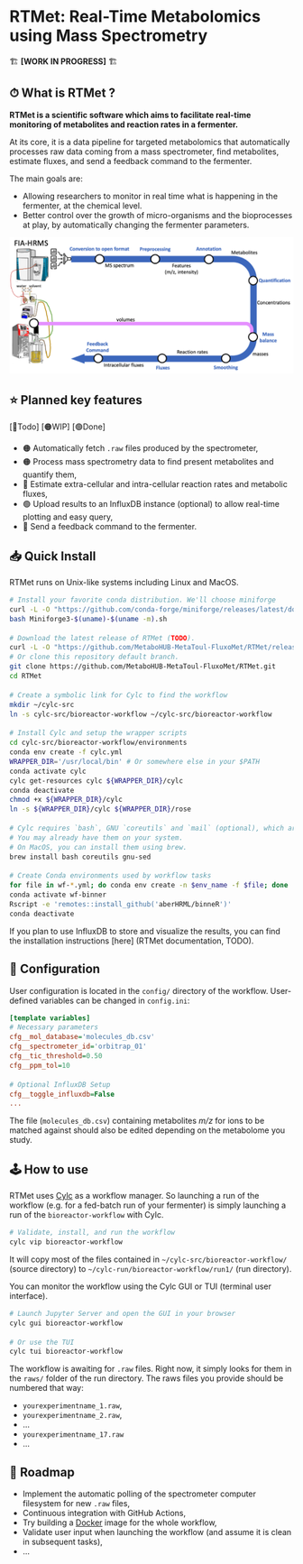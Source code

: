 # RTMet: Real-Time Metabolomics using Mass Spectrometry

🏗 **[WORK IN PROGRESS]** 🏗

## ⏱ What is RTMet ?

**RTMet is a scientific software which aims to facilitate real-time monitoring of metabolites and reaction rates in a fermenter.**

At its core, it is a data pipeline for targeted metabolomics that automatically processes raw data coming from a mass spectrometer, find metabolites, estimate fluxes, and send a feedback command to the fermenter.

The main goals are:
- Allowing researchers to monitor in real time what is happening in the fermenter, at the chemical level.
- Better control over the growth of micro-organisms and the bioprocesses at play, by automatically changing the fermenter parameters.

![Workflow Diagram](/workflow.png?raw=true "RTMet Workflow")

## ⭐️ Planned key features

[🔴Todo] [🟠WIP] [🟢Done]

- 🟠 Automatically fetch `.raw` files produced by the spectrometer,
- 🟠 Process mass spectrometry data to find present metabolites and quantify them,
- 🔴 Estimate extra-cellular and intra-cellular reaction rates and metabolic fluxes,
- 🟢 Upload results to an InfluxDB instance (optional) to allow real-time plotting and easy query,
- 🔴 Send a feedback command to the fermenter.

## 📥 Quick Install

RTMet runs on Unix-like systems including Linux and MacOS.

```bash
# Install your favorite conda distribution. We'll choose miniforge
curl -L -O "https://github.com/conda-forge/miniforge/releases/latest/download/Miniforge3-$(uname)-$(uname -m).sh"
bash Miniforge3-$(uname)-$(uname -m).sh

# Download the latest release of RTMet (TODO).
curl -L -O "https://github.com/MetaboHUB-MetaToul-FluxoMet/RTMet/releases/latest/download/workflow.tar.gz"
# Or clone this repository default branch.
git clone https://github.com/MetaboHUB-MetaToul-FluxoMet/RTMet.git
cd RTMet

# Create a symbolic link for Cylc to find the workflow
mkdir ~/cylc-src
ln -s cylc-src/bioreactor-workflow ~/cylc-src/bioreactor-workflow 

# Install Cylc and setup the wrapper scripts
cd cylc-src/bioreactor-workflow/environments
conda env create -f cylc.yml
WRAPPER_DIR='/usr/local/bin' # Or somewhere else in your $PATH
conda activate cylc
cylc get-resources cylc ${WRAPPER_DIR}/cylc
conda deactivate
chmod +x ${WRAPPER_DIR}/cylc
ln -s ${WRAPPER_DIR}/cylc ${WRAPPER_DIR}/rose

# Cylc requires `bash`, GNU `coreutils` and `mail` (optional), which are not installed by Conda.
# You may already have them on your system.
# On MacOS, you can install them using brew.
brew install bash coreutils gnu-sed

# Create Conda environments used by workflow tasks
for file in wf-*.yml; do conda env create -n $env_name -f $file; done
conda activate wf-binner
Rscript -e 'remotes::install_github('aberHRML/binneR')'
conda deactivate
```

If you plan to use InfluxDB to store and visualize the results, you can find the installation instructions [here] (RTMet documentation, TODO).

## 📝 Configuration

User configuration is located in the `config/` directory of the workflow. User-defined variables can be changed in `config.ini`:

```ini
[template variables]
# Necessary parameters
cfg__mol_database='molecules_db.csv'
cfg__spectrometer_id='orbitrap_01'
cfg__tic_threshold=0.50
cfg__ppm_tol=10

# Optional InfluxDB Setup
cfg__toggle_influxdb=False
...
```

The file (`molecules_db.csv`) containing metabolites *m/z* for ions to be matched against should also be edited depending on the metabolome you study.

## 🕹 How to use

RTMet uses [Cylc](https://github.com/cylc/cylc-flow) as a workflow manager. So launching a run of the workflow (e.g. for a fed-batch run of your fermenter) is simply launching a run of the `bioreactor-workflow` with Cylc.

```bash
# Validate, install, and run the workflow
cylc vip bioreactor-workflow
```

It will copy most of the files contained in `~/cylc-src/bioreactor-workflow/` (source directory) to `~/cylc-run/bioreactor-workflow/run1/` (run directory).

You can monitor the workflow using the Cylc GUI or TUI (terminal user interface).
```bash
# Launch Jupyter Server and open the GUI in your browser
cylc gui bioreactor-workflow

# Or use the TUI
cylc tui bioreactor-workflow
```

The workflow is awaiting for `.raw` files. Right now, it simply looks for them in the `raws/` folder of the run directory.
The raws files you provide should be numbered that way: 
- `yourexperimentname_1.raw`,
- `yourexperimentname_2.raw`,
- ...
- `yourexperimentname_17.raw`
- ...


## 🚀 Roadmap

- Implement the automatic polling of the spectrometer computer filesystem for new `.raw` files,
- Continuous integration with GitHub Actions,
- Try building a [Docker](https://www.docker.com/) image for the whole workflow,
- Validate user input when launching the workflow (and assume it is clean in subsequent tasks),
- ...
